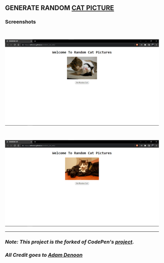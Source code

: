 ## GENERATE RANDOM [CAT PICTURE](https://athrvvvv.github.io/random_cat_web/)<br>

### Screenshots

<br>

![Preview of Website](image1.png)

<br>

![Preview of Website](image2.png)

***

### *Note: This project is the forked of CodePen's [project](https://codepen.io/Chanadian/pen/jxRWvg).*
### *All Credit goes to [Adam Denoon](https://codepen.io/Chanadian)*
